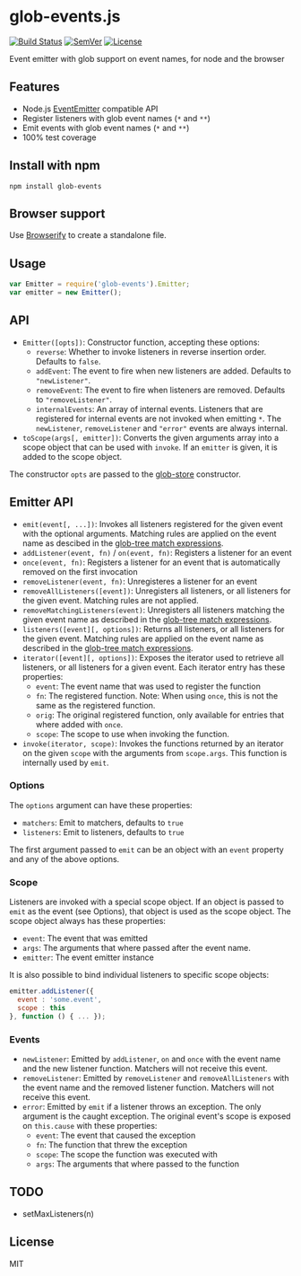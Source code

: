 # glob-events.js

[![Build Status]](https://travis-ci.org/mantoni/glob-events.js)
[![SemVer]](http://semver.org)
[![License]](https://github.com/mantoni/glob-events.js/blob/master/LICENSE)

Event emitter with glob support on event names, for node and the browser

## Features

- Node.js [EventEmitter][] compatible API
- Register listeners with glob event names (`*` and `**`)
- Emit events with glob event names (`*` and `**`)
- 100% test coverage

## Install with npm

```
npm install glob-events
```

## Browser support

Use [Browserify](http://browserify.org) to create a standalone file.

## Usage

```js
var Emitter = require('glob-events').Emitter;
var emitter = new Emitter();
```

## API

- `Emitter([opts])`: Constructor function, accepting these options:
    - `reverse`: Whether to invoke listeners in reverse insertion order.
      Defaults to `false`.
    - `addEvent`: The event to fire when new listeners are added. Defaults to
      `"newListener"`.
    - `removeEvent`: The event to fire when listeners are removed. Defaults to
      `"removeListener"`.
    - `internalEvents`: An array of internal events. Listeners that are
      registered for internal events are not invoked when emitting `*`. The
      `newListener`, `removeListener` and `"error"` events are always internal.
- `toScope(args[, emitter])`: Converts the given arguments array into a scope
  object that can be used with `invoke`. If an `emitter` is given, it is added
  to the scope object.

The constructor `opts` are passed to the [glob-store][] constructor.

## Emitter API

- `emit(event[, ...])`: Invokes all listeners registered for the given event
  with the optional arguments. Matching rules are applied on the event name as
  descibed in the [glob-tree match expressions][].
- `addListener(event, fn)` / `on(event, fn)`: Registers a listener for an event
- `once(event, fn)`: Registers a listener for an event that is automatically
  removed on the first invocation
- `removeListener(event, fn)`: Unregisteres a listener for an event
- `removeAllListeners([event])`: Unregisters all listeners, or all listeners
  for the given event. Matching rules are not applied.
- `removeMatchingListeners(event)`: Unregisters all listeners matching the
  given event name as described in the [glob-tree match expressions][].
- `listeners([event][, options])`: Returns all listeners, or all listeners
  for the given event. Matching rules are applied on the event name as
  described in the [glob-tree match expressions][].
- `iterator([event][, options])`: Exposes the iterator used to retrieve all
  listeners, or all listeners for a given event. Each iterator entry has these
  properties:
    - `event`: The event name that was used to register the function
    - `fn`: The registered function. Note: When using `once`, this
      is not the same as the registered function.
    - `orig`: The original registered function, only available for
      entries that where added with `once`.
    - `scope`: The scope to use when invoking the function.
- `invoke(iterator, scope)`: Invokes the functions returned by an iterator on
  the given `scope` with the arguments from `scope.args`. This function is
  internally used by `emit`.

### Options

The `options` argument can have these properties:

- `matchers`: Emit to matchers, defaults to `true`
- `listeners`: Emit to listeners, defaults to `true`

The first argument passed to `emit` can be an object with an `event` property
and any of the above options.

### Scope

Listeners are invoked with a special scope object. If an object is passed to
`emit` as the event (see Options), that object is used as the scope object.
The scope object always has these properties:

- `event`: The event that was emitted
- `args`: The arguments that where passed after the event name.
- `emitter`: The event emitter instance

It is also possible to bind individual listeners to specific scope objects:

```js
emitter.addListener({
  event : 'some.event',
  scope : this
}, function () { ... });
```

### Events

- `newListener`: Emitted by `addListener`, `on` and `once` with the event name
  and the new listener function. Matchers will not receive this event.
- `removeListener`: Emitted by `removeListener` and `removeAllListeners` with
  the event name and the removed listener function. Matchers will not receive
  this event.
- `error`: Emitted by `emit` if a listener throws an exception. The only
  argument is the caught exception. The original event's scope is exposed on
  `this.cause`  with these properties:
    - `event`: The event that caused the exception
    - `fn`: The function that threw the exception
    - `scope`: The scope the function was executed with
    - `args`: The arguments that where passed to the function

## TODO

- setMaxListeners(n)

## License

MIT

[Build Status]: http://img.shields.io/travis/mantoni/glob-events.js.svg
[SemVer]: http://img.shields.io/:semver-%E2%9C%93-brightgreen.svg
[License]: http://img.shields.io/npm/l/glob-events.svg
[EventEmitter]: http://nodejs.org/api/events.html
[glob-store]: https://github.com/mantoni/glob-store.js
[glob-tree match expressions]: https://github.com/mantoni/glob-tree.js#match-expressions
